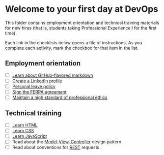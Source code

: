 # Welcome to your first day at DevOps

This folder contains employment orientation and technical training materials for new hires (that is, students taking Professional Experience I for the first time).

Each link in the checklists below opens a file of instructions. As you complete each activity, mark the checkbox for that item in the list.

## Employment orientation

- [ ] [Learn about GitHub-flavored markdown](./githubFlavoredMarkdown.md)
- [ ] [Create a LinkedIn profile](./createLinkedInProfile.md)
- [ ] [Personal leave policy](./personalLeavePolicy.md)
- [ ] [Sign the FERPA agreement](./signFERPA.md)
- [ ] [Maintain a high standard of professional ethics](./ethics.md)

## Technical training

- [ ] [Learn HTML](./learnHTML.md)
- [ ] [Learn CSS](./learnCSS.md)
- [ ] [Learn JavaScript](./learnJavaScript.md)
- [ ] Read about the [Model-View-Controller](https://en.wikipedia.org/wiki/Model%E2%80%93view%E2%80%93controller) design pattern
- [ ] Read about conventions for [REST](http://microformats.org/wiki/rest/urls) requests
